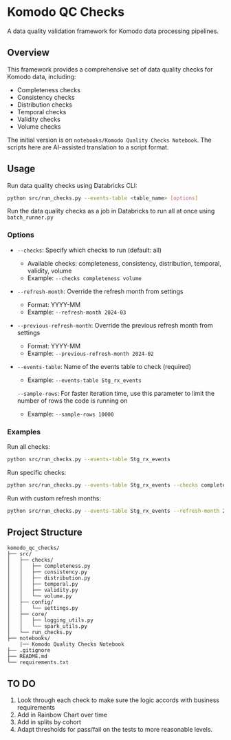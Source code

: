# Komodo QC Checks

A data quality validation framework for Komodo data processing pipelines.

## Overview

This framework provides a comprehensive set of data quality checks for Komodo data, including:
- Completeness checks
- Consistency checks
- Distribution checks
- Temporal checks
- Validity checks
- Volume checks

The initial version is on `notebooks/Komodo Quality Checks Notebook`.
The scripts here are AI-assisted translation to a script format.

## Usage

Run data quality checks using Databricks CLI:

```bash
python src/run_checks.py --events-table <table_name> [options]
```

Run the data quality checks as a job in Databricks to run all at once using `batch_runner.py`

### Options

- `--checks`: Specify which checks to run (default: all)
  - Available checks: completeness, consistency, distribution, temporal, validity, volume
  - Example: `--checks completeness volume`

- `--refresh-month`: Override the refresh month from settings
  - Format: YYYY-MM
  - Example: `--refresh-month 2024-03`

- `--previous-refresh-month`: Override the previous refresh month from settings
  - Format: YYYY-MM
  - Example: `--previous-refresh-month 2024-02`

- `--events-table`: Name of the events table to check (required)
  - Example: `--events-table Stg_rx_events`

  `--sample-rows`: For faster iteration time, use this parameter to limit the number of rows the code is running on 
   - Example: `--sample-rows 10000`

### Examples

Run all checks:
```bash
python src/run_checks.py --events-table Stg_rx_events
```

Run specific checks:
```bash
python src/run_checks.py --events-table Stg_rx_events --checks completeness volume
```

Run with custom refresh months:
```bash
python src/run_checks.py --events-table Stg_rx_events --refresh-month 2024-03 --previous-refresh-month 2024-02
```

## Project Structure

```
komodo_qc_checks/
├── src/
│   ├── checks/
│   │   ├── completeness.py
│   │   ├── consistency.py
│   │   ├── distribution.py
│   │   ├── temporal.py
│   │   ├── validity.py
│   │   └── volume.py
│   ├── config/
│   │   └── settings.py
│   ├── core/
│   │   ├── logging_utils.py
│   │   └── spark_utils.py
│   └── run_checks.py
├── notebooks/
    |── Komodo Quality Checks Notebook
├── .gitignore
├── README.md
└── requirements.txt
```

## TO DO 

1. Look through each check to make sure the logic accords with business requirements
2. Add in Rainbow Chart over time
3. Add in splits by cohort
4. Adapt thresholds for pass/fail on the tests to more reasonable levels.